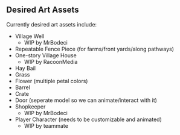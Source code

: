 ## Desired Art Assets

Currently desired art assets include:

* Village Well
  * WIP by MrBodeci
* Repeatable Fence Piece (for farms/front yards/along pathways)
* One-story Village House
  * WIP by RacoonMedia
* Hay Bail
* Grass
* Flower (multiple petal colors)
* Barrel
* Crate
* Door (seperate model so we can animate/interact with it)
* Shopkeeper
  * WIP by MrBodeci
* Player Character (needs to be customizable and animated)
  * WIP by teammate
